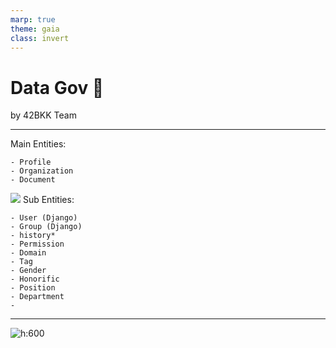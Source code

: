 ```yaml
---
marp: true
theme: gaia
class: invert
---
```


# Data Gov :book:

by 42BKK Team

---

<style scoped>section { font-size: 25px; }</style>

Main Entities:

```
- Profile
- Organization
- Document
```

![](image.jpg)
Sub Entities:

```
- User (Django)
- Group (Django)
- history*
- Permission
- Domain
- Tag
- Gender
- Honorific
- Position
- Department
-
```

---

![h:600](database.png)

